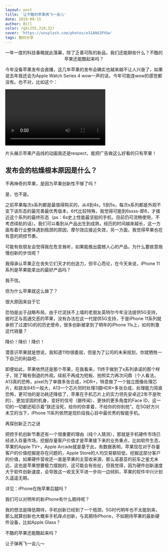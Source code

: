 ```yaml
---
layout: post
title: '让不酷的苹果再飞一会儿'
date: 2019-09-15
author: Bill
color: rgb(255,210,32)
cover: 'https://unsplash.com/photos/e31ANd1PXUw'
tags: 数码分享
---
```


<center>一年一度的科技春晚就此落幕，除了乏善可陈的新品，我们还能聊些什么？不酷的苹果还能酷起来吗？</center>


今年没看苹果发布会直播，这几年苹果的发布会确实也越来越不让人兴奋了，如果说去年我还会为Apple Watch Series 4 wow一声的话，今年可能连wow的感觉都没有。也不对，比如这个：

<video src="https://v.qq.com/x/cover/gshiq8iu4p194mg/d0925xo0upj.html" width="320" height="180"
controls="controls"></video> 

片头展示苹果产品线的动画我还是respect，能把广告做这么好看的只有苹果！


## 发布会的枯燥根本原因是什么？

不再神奇的苹果，是因为苹果创新性不够了吗？

是，也不是。

之前苹果每次s系列都是最值得购买的，从4到4s，5到5s，每次s系列都是外观不变下该形态的最完善最优秀版本，6代比较特殊，我觉得可能到6ssss-即8，才接近这个系列的最终形态（ps：6s史上性能最坚挺的手机，目前仍可流畅使用，不考虑续航的话）。我们可以看到从产品出生到成熟，经历的时间越来越长，这一方面有着行业整体遇到瓶颈的原因，摩尔效应接近失效，另一方面，我觉得苹果也在有意的把控节奏。

可能有些朋友会觉得我在危言耸听，如果能推出震撼人心的产品，为什么要故意拖慢创新的步伐呢？

我得承认苹果正在丧失它们天才的创造力，但平心而论，在今天来说，iPhone 11系列是苹果能拿出的最好产品吗？

我不信。

但为什么苹果就这么做了？

很大原因来自于它

恐怕是出于战略布局，由于烂泥扶不上墙的老朋友英特尔今年没法提供5G支持，彼时正与高通交恶的苹果，没有办法在这一代提供5G支持，于是iPhone 11系列就承担了过渡5G的的历史使命，很多创新被拿到了明年的iPhone 11s上，如何刺激这代销量？

降价！降价！降价！

潜意识苹果就是想说，我知道11你很委屈，但是为了公司的未来规划，你就牺牲一下自己的利益吧...

即便如此，苹果依然还是那个苹果，在我看来，11终于做到了x系列承诺的那个样子，除了略有倒退的外观。续航不再成为短板、拍照实力再次问鼎（个人看法，A13真的恐怖，pixel为了单摄多张合成，HDR+，特意做了一个独立图像处理芯片，和骁龙845一般大，A13一个芯片同时处理3摄HDR+多张合成，处理能力简直恐怖，更可怕的是功耗还降低了，苹果在手机芯片上的实力领先安卓近2年不是吹的）、更加坚固的机身，变好的信号（据传闻）、更快的更多角度的Face ID，这一切的一切都还昭示着“朕还没死，给你的你拿着，不给你的你别抢”。在5G好方兴未艾的当下，iPhone 11系列依然是现阶段我心目中最优秀的智能手机。


再探创新乏力之谜


把控手机创新节奏还有一个很重要的理由（纯个人猜测），那就是手机硬件市场已经进入存量市场，挖掘存量客户价值才是苹果接下来的业务重点，比如软件生态，苹果的Apple TV+，Apple Arcade就是基于此，有数据表明，苹果现在对于存量客户的价值挖掘是存在问题的，Apple Store的人均交易额较低，挖掘这部分客户的价值，如果硬件营收还一直是苹果的主营收来源，那么诺基亚的前车之鉴尤未远，这也是苹果想要极力摆脱的，这可能会有些扯，但我觉得，因为硬件创新速度大于软件创新速度，会导致这一收支天平进一步向一边倾斜，苹果的软件中兴计划久遥遥无期。


详见：iPhone在拖苹果后腿吗？


我们可以对明年的新iPhone有什么期待呢？

我的想法是降低期待，手机创新已经到了一个瓶颈，5G时代明年也不太能到来，那么就算创新也大概率手机痒点创新，与其期待iPhone，不如期待苹果的最新硬件设备，比如Apple Glass？

不酷的苹果还能酷起来吗？

让子弹再飞一会儿～

